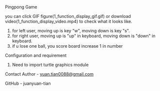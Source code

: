 Pingpong Game

you can click GIF figure(1_function_display_gif.gif) or download video(1_function_display_video.mp4) 
to check what it looks like. 

1. for left user, moving up is key "w", moving down is key "s". 
2. for right user, moving up is "up" in keyboard, moving down is "down" in keyboard.
3. if u lose one ball, you score board increase 1 in number


Configuration and requirement
1. Need to import turtle graphics module


Contact
Author - yuan.tian0088@gmail.com

GitHub - juanyuan-tian